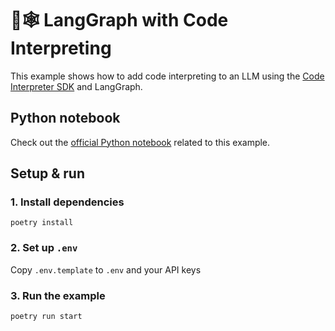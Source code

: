# 🦜🕸️ LangGraph with Code Interpreting

This example shows how to add code interpreting to an LLM using the [Code Interpreter SDK](https://github.com/e2b-dev/code-interpreter) and LangGraph.

## Python notebook
Check out the [official Python notebook](./langgraph_code_interpreter.ipynb) related to this example.

## Setup & run
### 1. Install dependencies
```
poetry install
```

### 2. Set up `.env`
Copy `.env.template` to `.env` and your API keys

### 3. Run the example
```
poetry run start
```
